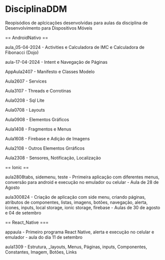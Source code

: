 # DisciplinaDDM

Reopisódios de aplcicações desenvolvidas para aulas da disciplina de Desenvolvimento para Dispositivos Móveis 

== AndroidNativo ==

aula_05-04-2024 - Activities e Calculadora de IMC e Calculadora de Fibonacci (Dojo)

aula-17-04-2024 - Intent e Navegação de Páginas

AppAula2407 - Manifesto e Classes Modelo

Aula2607 - Services

Aula3107 - Threads e Corrotinas

Aula0208 - Sql Lite

Aula0708 - Layouts

Aula0908 - Elementos Gráficos

Aula1408 - Fragmentos e Menus

Aula1608 - Firebase e Adição de Imagens

Aula2108 - Outros Elementos Grráficos

Aula2308 - Sensores, Notificação, Localização


== Ionic ==

aula2808tabs, sidemenu, teste - Prrimeira aplicação com diferentes menus, conversão para android e execução no emulador ou celular - Aula de 28 de Agosto

aula300824 - Criação de aplicação com side menu, criando páginas, atributos de componentes, listas, imagens, botões, navegação, alerta, ícones, inputs, local storage, ionic storage, firebase - Aulas de 30 de agosto e 04 de setembro


== React_Native ===

appaula - Primeiro programa React Native, alerta e execução no celular e emulador - aula do dia 11 de setembro

aula1309 - Estrutura, _layouts, Menus, Páginas, inputs, Componentes, Constantes, Imagem, Botões, Links  